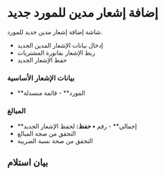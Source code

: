 # إضافة إشعار مدين للمورد جديد
شاشة إضافة إشعار مدين جديد للمورد.
- إدخال بيانات الإشعار المدين الجديد
- ربط الإشعار بفاتورة المشتريات
- حفظ الإشعار الجديد
### بيانات الإشعار الأساسية
- \*\*المورد\*\*  - قائمة منسدلة 
### المبالغ
- \*\*إجمالي\*\*  - رقم
**• حفظ:** لحفظ الإشعار الجديد
- التحقق من صحة المبالغ
- التحقق من صحة نسبة الضريبة
## بيان استلام
